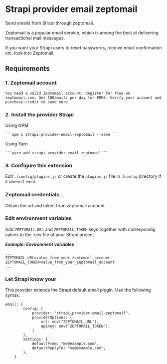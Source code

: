 # Strapi provider email zeptomail

Send emails from Strapi through zeptomail.

Zeptomail is a popular email service, which is among the best at delivering transactional mail messages.

If you want your Strapi users to reset passwords, receive email confirmation etc, look into Zeptomail.

## Requirements

### 1. Zeptomail account

    You need a valid Zeptomail account. Register for free on zeptomail.com. Get 100/mails per day for FREE. Verify your account and purchase credit to send more.

### 2. Install the provider Strapi

Using NPM

    ```npm i strapi-provider-email-zeptomail --save```

Using Yarn

    ```yarn add strapi-provider-email-zeptomail```

### 3. Configure this extension

Edit `./config/plugins.js` or create the `plugins.js` file in ./`config` directory if it doesn't exist.

### Zeptomail credentials

Obtain the url and token from zeptomail account

### Edit environment variables

Add `ZEPTOMAIL_URL` and `ZEPTOMAIL_TOKEN` keys together with correspondig values to the .env file of your Strapi project

**_Example: Environment variables_**

```
...
ZEPTOMAIL_URL=value_from_your_zeptomail_account
ZEPTOMAIL_TOKEN=value_from_your_zeptomail_account
...
```

### Let Strapi know your

This provider extends the Strapi default email plugin. Use the following syntax.

```
email: {
        config: {
            provider: "strapi-provider-email-zeptomail",
            providerOptions: {
                url: env("ZEPTOMAIL_URL"),
                apiKey: env("ZEPTOMAIL_TOKEN"),
            }
        },
        settings: {
            defaultFrom: "me@example.com",
            defaultReplyTo: "me@example.com",
        },
    }
```
